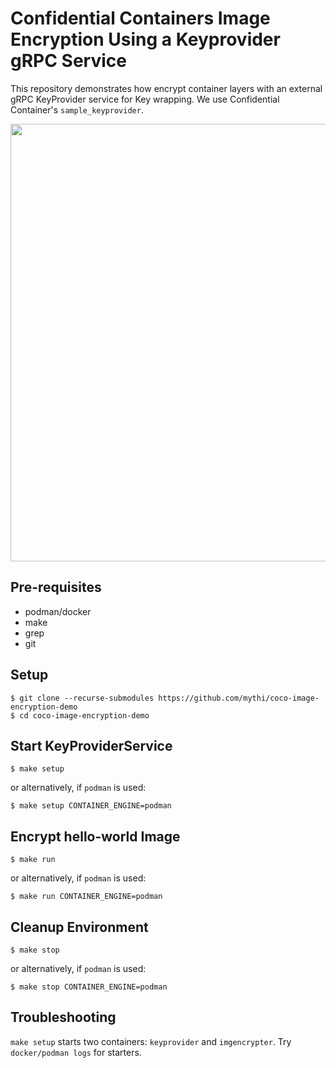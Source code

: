 # Confidential Containers Image Encryption Using a Keyprovider gRPC Service

This repository demonstrates how encrypt container layers with an external gRPC KeyProvider
service for Key wrapping. We use Confidential Container's `sample_keyprovider`.

[<img src="https://asciinema.org/a/g82wxCicc0WsQPcsAAPV4FDVL.svg" width="700">](https://asciinema.org/a/g82wxCicc0WsQPcsAAPV4FDVL)

## Pre-requisites

- podman/docker
- make
- grep
- git

## Setup

```
$ git clone --recurse-submodules https://github.com/mythi/coco-image-encryption-demo
$ cd coco-image-encryption-demo
```

## Start KeyProviderService

```
$ make setup
```

or alternatively, if `podman` is used:

```
$ make setup CONTAINER_ENGINE=podman
```

## Encrypt hello-world Image

```
$ make run
```

or alternatively, if `podman` is used:

```
$ make run CONTAINER_ENGINE=podman
```

## Cleanup Environment

```
$ make stop
```

or alternatively, if `podman` is used:

```
$ make stop CONTAINER_ENGINE=podman
```

## Troubleshooting

`make setup` starts two containers: `keyprovider` and `imgencrypter`. Try `docker/podman logs`
for starters.
